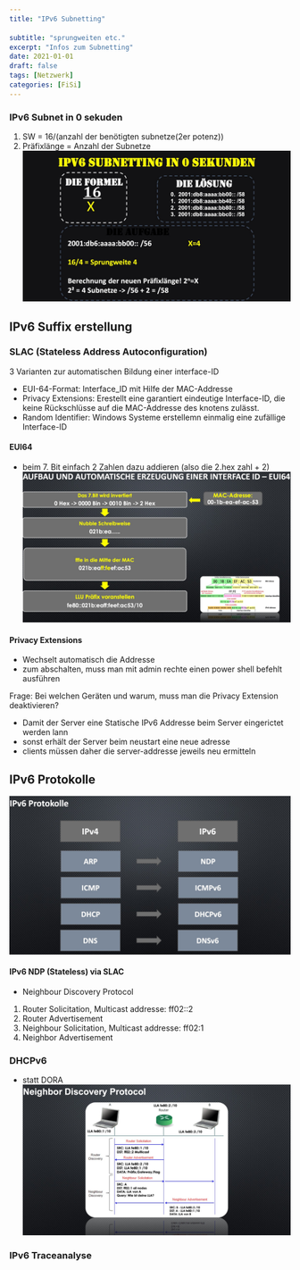 ```yaml
---
title: "IPv6 Subnetting"

subtitle: "sprungweiten etc."
excerpt: "Infos zum Subnetting"
date: 2021-01-01
draft: false
tags: [Netzwerk]
categories: [FiSi]
---
```


### IPv6 Subnet in 0 sekuden
1. SW = 16/(anzahl der benötigten subnetze(2er potenz))
2. Präfixlänge = Anzahl der Subnetze 
[![](image-1664293799111.jpeg)](image-1664293799111.jpeg)

## IPv6 Suffix erstellung


### SLAC (Stateless Address Autoconfiguration)
3 Varianten zur automatischen Bildung einer interface-ID
- EUI-64-Format: Interface_ID mit Hilfe der MAC-Addresse
- Privacy Extensions: Erestellt eine garantiert eindeutige Interface-ID, die keine Rückschlüsse auf die MAC-Addresse des knotens zulässt.
- Random Identifier: Windows Systeme erstellemn einmalig eine zufällige Interface-ID

#### EUI64
- beim 7. Bit einfach 2 Zahlen dazu addieren (also die 2.hex zahl + 2)
[![](image-1664295173494.jpeg)](image-1664295173494.jpeg)

#### Privacy Extensions
- Wechselt automatisch die Addresse
- zum abschalten, muss man mit admin rechte einen power shell befehlt ausführen

Frage: Bei welchen Geräten und warum, muss man die Privacy Extension deaktivieren?
- Damit der Server eine Statische IPv6 Addresse beim Server eingerictet werden lann
- sonst erhält der Server beim neustart eine neue adresse
- clients müssen daher die server-addresse jeweils neu ermitteln

## IPv6 Protokolle
[![](image-1664297519927.jpeg)](image-1664297519927.jpeg)


#### IPv6 NDP (Stateless) via SLAC
- Neighbour Discovery Protocol
1. Router Solicitation, Multicast addresse: ff02::2
2. Router Advertisement
3. Neighbour Solicitation, Multicast addresse: ff02:1
4. Neighbor Advertisement

### DHCPv6
- statt DORA
[![](image-1664298282937.jpeg)](image-1664298282937.jpeg)

### IPv6 Traceanalyse